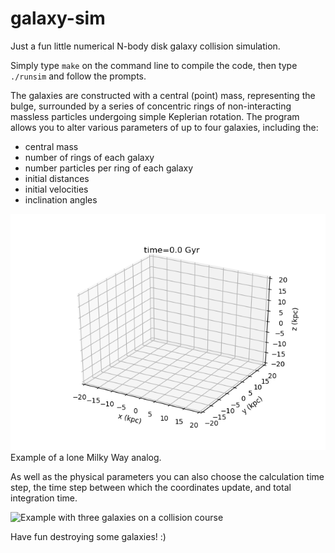 # galaxy-sim

Just a fun little numerical N-body disk galaxy collision simulation.

Simply type `make` on the command line to compile the code, then type `./runsim` and follow the prompts.

The galaxies are constructed with a central (point) mass, representing the bulge, surrounded by a series of concentric rings of non-interacting massless particles undergoing simple Keplerian rotation. The program allows you to alter various parameters of up to four galaxies, including the:

* central mass
* number of rings of each galaxy
* number particles per ring of each galaxy
* initial distances
* initial velocities
* inclination angles

![Here's a galaxy](single-galaxy.gif)
Example of a lone Milky Way analog.

As well as the physical parameters you can also choose the calculation time step, the time step between which the coordinates update, and total integration time.

![Example with three galaxies on a collision course](triple-collision.gif)

Have fun destroying some galaxies! :)
